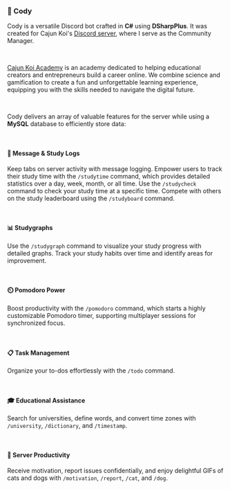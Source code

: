 ### 🤖 Cody
Cody is a versatile Discord bot crafted in **C#** using **DSharpPlus**. It was created for Cajun Koi's [Discord server](https://discord.gg/cajunkoi), where I serve as the Community Manager. 

&nbsp;

[Cajun Koi Academy](https://cajunkoi.com) is an academy dedicated to helping educational creators and entrepreneurs build a career online. We combine science and gamification to create a fun and unforgettable learning experience, equipping you with the skills needed to navigate the digital future.

&nbsp;

Cody delivers an array of valuable features for the server while using a **MySQL** database to efficiently store data:

&nbsp;

#### 📝 Message & Study Logs

Keep tabs on server activity with message logging. Empower users to track their study time with the `/studytime` command, which provides detailed statistics over a day, week, month, or all time. Use the `/studycheck` command to check your study time at a specific time. Compete with others on the study leaderboard using the `/studyboard` command.

&nbsp;

#### 📊 Studygraphs

Use the `/studygraph` command to visualize your study progress with detailed graphs. Track your study habits over time and identify areas for improvement.

&nbsp;

#### ⏲️ Pomodoro Power

Boost productivity with the `/pomodoro` command, which starts a highly customizable Pomodoro timer, supporting multiplayer sessions for synchronized focus.

&nbsp;

#### 📋 Task Management

Organize your to-dos effortlessly with the `/todo` command.

&nbsp;

#### 🎓 Educational Assistance

Search for universities, define words, and convert time zones with `/university`, `/dictionary`, and `/timestamp`.

&nbsp;

#### 🚀 Server Productivity

Receive motivation, report issues confidentially, and enjoy delightful GIFs of cats and dogs with `/motivation`, `/report`, `/cat`, and `/dog`.